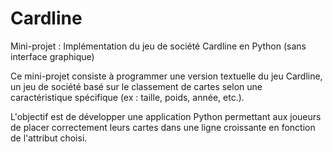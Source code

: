 # Cardline

Mini-projet : Implémentation du jeu de société Cardline en Python (sans interface graphique)

Ce mini-projet consiste à programmer une version textuelle du jeu Cardline, un jeu de société basé sur le classement de cartes selon une caractéristique spécifique (ex : taille, poids, année, etc.).

L'objectif est de développer une application Python permettant aux joueurs de placer correctement leurs cartes dans une ligne croissante en fonction de l'attribut choisi.
